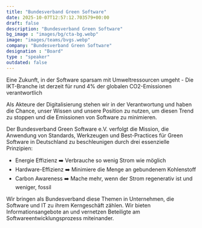 ```yaml
---
title: "Bundesverband Green Software"
date: 2025-10-07T12:57:12.703579+00:00
draft: false
description: "Bundesverband Green Software"
bg_image : "images/bg/cta-bg.webp"
image: "images/teams/bvgs.webp"
company: "Bundesverband Green Software"
designation : "Board"
type : "speaker"
outdated: false
---
```


Eine Zukunft, in der Software sparsam mit Umweltressourcen umgeht - Die IKT-Branche ist derzeit für rund 4% der globalen CO2-Emissionen verantwortlich

Als Akteure der Digitalisierung stehen wir in der Verantwortung und haben die Chance, unser Wissen und unsere Position zu nutzen, um diesen Trend zu stoppen und die Emissionen von Software zu minimieren.

Der Bundesverband Green Software e.V. verfolgt die Mission, die Anwendung von Standards, Werkzeugen und Best-Practices für Green Software in Deutschland zu beschleunigen durch drei essenzielle Prinzipien:
- Energie Effizienz ➡️ Verbrauche so wenig Strom wie möglich
- Hardware-Effizienz ➡️ Minimiere die Menge an gebundenem Kohlenstoff
- Carbon Awareness ➡️ Mache mehr, wenn der Strom regenerativ ist und weniger, fossil

Wir bringen als Bundesverband diese Themen in Unternehmen, die Software und IT zu ihrem Kerngeschäft zählen. Wir bieten Informationsangebote an und vernetzen Beteiligte am Softwareentwicklungsprozess miteinander.
